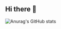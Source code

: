 ## Hi there 👋
![Anurag's GitHub stats](https://github-readme-stats.vercel.app/api?username=Erikline)
